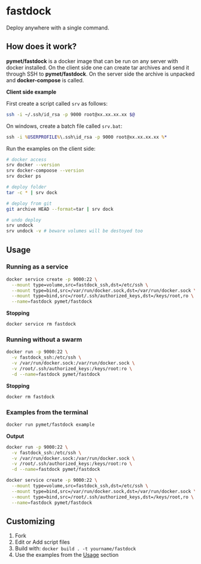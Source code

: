 # fastdock

Deploy anywhere with a single command.

## How does it work?

**pymet/fastdock** is a docker image that can be run on any server with docker installed. On the client side one can create tar archives and send it through SSH to **pymet/fastdock**. On the server side the archive is unpacked and **docker-compose** is called.

**Client side example**

First create a script called `srv` as follows:

```sh
ssh -i ~/.ssh/id_rsa -p 9000 root@xx.xx.xx.xx $@
```

On windows, create a batch file called `srv.bat`:

```cmd
ssh -i %USERPROFILE%\.ssh\id_rsa -p 9000 root@xx.xx.xx.xx %*
```

Run the examples on the client side:

```sh
# docker access
srv docker --version
srv docker-compoose --version
srv docker ps

# deploy folder
tar -c * | srv dock

# deploy from git
git archive HEAD --format=tar | srv dock

# undo deploy
srv undock
srv undock -v # beware volumes will be destoyed too
```

## Usage

### Running as a service

```sh
docker service create -p 9000:22 \
  --mount type=volume,src=fastdock_ssh,dst=/etc/ssh \
  --mount type=bind,src=/var/run/docker.sock,dst=/var/run/docker.sock \
  --mount type=bind,src=/root/.ssh/authorized_keys,dst=/keys/root,ro \
  --name=fastdock pymet/fastdock
```

**Stopping**

```sh
docker service rm fastdock
```

### Running without a swarm

```sh
docker run -p 9000:22 \
  -v fastdock_ssh:/etc/ssh \
  -v /var/run/docker.sock:/var/run/docker.sock \
  -v /root/.ssh/authorized_keys:/keys/root:ro \
  -d --name=fastdock pymet/fastdock
```

**Stopping**

```sh
docker rm fastdock
```

### Examples from the terminal

```sh
docker run pymet/fastdock example
```

**Output**

```sh
docker run -p 9000:22 \
  -v fastdock_ssh:/etc/ssh \
  -v /var/run/docker.sock:/var/run/docker.sock \
  -v /root/.ssh/authorized_keys:/keys/root:ro \
  -d --name=fastdock pymet/fastdock

docker service create -p 9000:22 \
  --mount type=volume,src=fastdock_ssh,dst=/etc/ssh \
  --mount type=bind,src=/var/run/docker.sock,dst=/var/run/docker.sock \
  --mount type=bind,src=/root/.ssh/authorized_keys,dst=/keys/root,ro \
  --name=fastdock pymet/fastdock
```

## Customizing

1. Fork
2. Edit or Add script files
3. Build with: `docker build . -t yourname/fastdock`
4. Use the examples from the [Usage](#Usage) section
